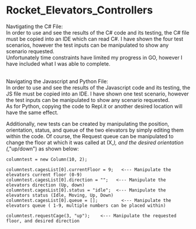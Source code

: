 # Rocket_Elevators_Controllers
Navtigating the C# File: <br>
In order to use and see the results of the C# code and its testing, the C# file must be copied into an IDE which can read C#.
I have shown the four test scenarios, however the test inputs can be manipulated to show any scenario requested.<br>
Unfortunately time constraints have limited my progress in GO, however I have included what I was able to complete.
<br>

<br>Navigating the Javascript and Python File: <br>
In order to use and see the results of the Javascript code and its testing, the JS file must be copied into an IDE.
I have shown one test scenario, however the test inputs can be manipulated to show any scenario requested.<br>
As for Python, copying the code to Repl.it or another desired location will have the same effect. 
<br>


Additionally, new tests can be created by manipulating the position, orientation, status, and queue of the two
elevators by simply editing them within the code. Of course, the Request queue can be manipulated to change the
floor at which it was called at (X,_), and the desired orientation (_,"up/down") as shown below:


	
	columntest = new Column(10, 2);

	columntest.cagesList[0].currentFloor = 9;   <--- Manipulate the elevators current floor (0-9)
    columntest.cagesList[0].direction = "";   <--- Manipulate the elevators direction (Up, down)
    columntest.cagesList[0].status = "idle";  <--- Manipulate the elevators status (Idle, Moving, Up, Down)
	columntest.cagesList[0].queue = [];         <--- Manipulate the elevators queue ( 1-9, multiple numbers can be placed within)

	columntest.requestCage(3, "up");    <--- Manipulate the requested floor, and desired direction




